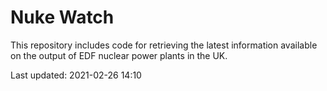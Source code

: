 # Nuke Watch

This repository includes code for retrieving the latest information available on the output of EDF nuclear power plants in the UK.

Last updated: 2021-02-26 14:10
